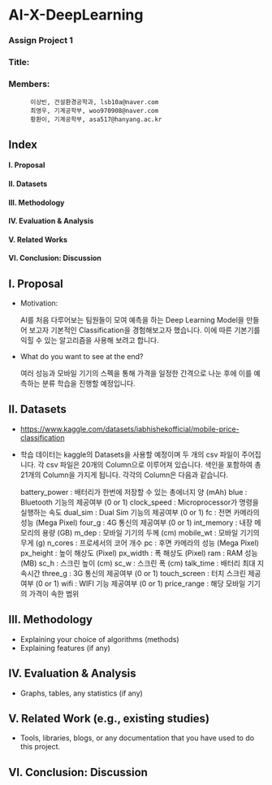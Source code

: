 # AI-X-DeepLearning
### Assign Project 1

### Title: 

### Members: 
          이상빈, 건설환경공학과, lsb10a@naver.com
          최영우, 기계공학부, woo970908@naver.com
          황환이, 기계공학부, asa517@hanyang.ac.kr


## Index
####           I. Proposal
####           II. Datasets
####           III. Methodology
####           IV. Evaluation & Analysis
####           V. Related Works
####           VI. Conclusion: Discussion

## I. Proposal
+ Motivation: 

   AI를 처음 다루어보는 팀원들이 모여 예측을 하는 Deep Learning Model을 
  만들어 보고자 기본적인 Classification을 경험해보고자 했습니다. 이에 
  따른 기본기를 익힐 수 있는 알고리즘을 사용해 보려고 합니다.

+ What do you want to see at the end?

   여러 성능과 모바일 기기의 스펙을 통해 가격을 일정한 간격으로 나눈 후에
  이를 예측하는 분류 학습을 진행할 예정입니다.

## II. Datasets
+ https://www.kaggle.com/datasets/iabhishekofficial/mobile-price-classification
+ 학습 데이터는 kaggle의 Datasets을 사용할 예정이며 두 개의 csv 파일이 주어집니다. 각 csv 파일은 20개의 Column으로 이루어져 있습니다. 색인을 포함하여 총 21개의 Column을 가지게 됩니다. 각각의 Column은 다음과 같습니다.

  battery_power     : 배터리가 한번에 저장할 수 있는 총에너지 양 (mAh)
  blue              : Bluetooth 기능의 제공여부 (0 or 1)
  clock_speed       : Microprocessor가 명령을 실행하는 속도
  dual_sim          : Dual Sim 기능의 제공여부 (0 or 1)
  fc                : 전면 카메라의 성능 (Mega Pixel)
  four_g            : 4G 통신의 제공여부 (0 or 1)
  int_memory        : 내장 메모리의 용량 (GB)
  m_dep             : 모바일 기기의 두께 (cm)
  mobile_wt         : 모바일 기기의 무게 (g)
  n_cores           : 프로세서의 코어 개수
  pc                : 후면 카메라의 성능 (Mega Pixel)
  px_height         : 높이 해상도 (Pixel)
  px_width          : 폭 해상도 (Pixel)
  ram               : RAM 성능 (MB)
  sc_h              : 스크린 높이 (cm)
  sc_w              : 스크린 폭 (cm)
  talk_time         : 배터리 최대 지속시간
  three_g           : 3G 통신의 제공여부 (0 or 1)
  touch_screen      : 터치 스크린 제공여부 (0 or 1)
  wifi              : WIFI 기능 제공여부 (0 or 1)
  price_range       : 해당 모바일 기기의 가격이 속한 범위

## III. Methodology
+ Explaining your choice of algorithms (methods)
+ Explaining features (if any)

## IV. Evaluation & Analysis
+ Graphs, tables, any statistics (if any)

## V. Related Work (e.g., existing studies)
+ Tools, libraries, blogs, or any documentation that you have used to do this project.

## VI. Conclusion: Discussion
